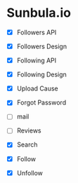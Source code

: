 # Sunbula.io

- [x] Followers API

- [x] Followers Design

- [x] Following API

- [x] Following Design

- [x] Upload Cause

- [x] Forgot Password

- [ ] mail

- [ ] Reviews
 
- [x] Search

- [x] Follow

- [x] Unfollow


